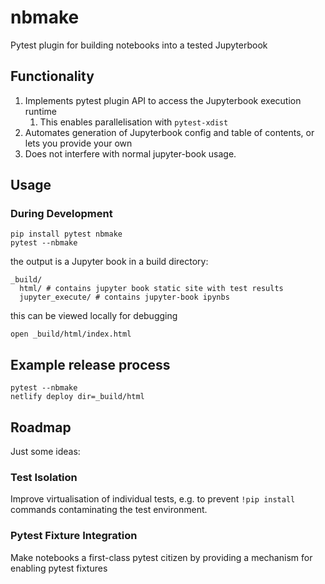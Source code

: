 # nbmake

Pytest plugin for building notebooks into a tested Jupyterbook

## Functionality

1. Implements pytest plugin API to access the Jupyterbook execution runtime
   1. This enables parallelisation with `pytest-xdist`
2. Automates generation of Jupyterbook config and table of contents, or lets you provide your own
3. Does not interfere with normal jupyter-book usage.

## Usage

### During Development

```
pip install pytest nbmake
pytest --nbmake
```

the output is a Jupyter book in a build directory:

```
_build/
  html/ # contains jupyter book static site with test results
  jupyter_execute/ # contains jupyter-book ipynbs
```

this can be viewed locally for debugging

```
open _build/html/index.html
```

## Example release process

```
pytest --nbmake
netlify deploy dir=_build/html
```

## Roadmap

Just some ideas:

### Test Isolation

Improve virtualisation of individual tests, e.g. to prevent `!pip install` commands contaminating the test environment.

### Pytest Fixture Integration

Make notebooks a first-class pytest citizen by providing a mechanism for enabling pytest fixtures
